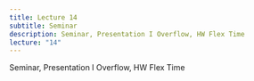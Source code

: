 ```yaml
---
title: Lecture 14
subtitle: Seminar
description: Seminar, Presentation I Overflow, HW Flex Time
lecture: "14"
---
```


Seminar, Presentation I Overflow, HW Flex Time